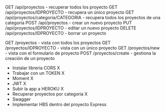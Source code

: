 GET /api/proyectos - recuperar todos los proyecto
GET /api/proyectos/IDPROYECTO - recupera un único proyecto
GET /api/proyectos/categoria/CATEGORIA - recupera todos los proyectos de una categoría
POST /api/proyectos - crear un nuevo proyecto
PUT /api/proyectos/IDPROYECTO - editar un nuevo proyecto
DELETE /api/proyectos/IDPROYECTO - borrar un proyecto

GET /proyectos - vista con todos los proyectos
GET /proyectos/IDPROYECTO - vista con un único proyecto
GET /proyectos/new - vista con el formulario de proyecto
POST /proyectos/create - gestiona la creación de un proyecto

- Instalar libreria CORS X
- Trabajar con un TOKEN X
- Moment X
- JWT X
- Subir la app a HEROKU X
- Recuperar proyectos por categoria X
- Swagger
- Implementar HBS dentro del proyecto Express